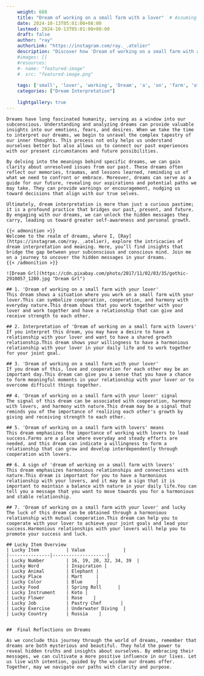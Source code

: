 ```yaml
---
    weight: 688
    title: "Dream of working on a small farm with a lover"  # Assuming 'title' column exists
    date: 2024-10-13T05:01:00+08:00
    lastmod: 2024-10-13T05:01:00+08:00
    draft: false
    author: "ray"
    authorLink: "https://instagram.com/ray._.atelier"
    description: "Discover how 'Dream of working on a small farm with a lover' can interpret your future and uncover its significant meanings in your life."
    #images: []
    #resources:
    #- name: "featured-image"
    #  src: "featured-image.png"
    
    tags: ['small', 'lover', 'working', 'Dream', 'a', 'on', 'farm', 'of', 'with']
    categories: ["Dream Interpretation"]
    
    lightgallery: true
---
```

    
    Dreams have long fascinated humanity, serving as a window into our subconscious. Understanding and analyzing dreams can provide valuable insights into our emotions, fears, and desires. When we take the time to interpret our dreams, we begin to unravel the complex tapestry of our inner thoughts. This process not only helps us understand ourselves better but also allows us to connect our past experiences with our present circumstances and future possibilities.
    
    By delving into the meanings behind specific dreams, we can gain clarity about unresolved issues from our past. These dreams often reflect our memories, traumas, and lessons learned, reminding us of what we need to confront or embrace. Moreover, dreams can serve as a guide for our future, revealing our aspirations and potential paths we may take. They can provide warnings or encouragement, nudging us toward decisions that align with our true selves.
    
    Ultimately, dream interpretation is more than just a curious pastime; it is a profound practice that bridges our past, present, and future. By engaging with our dreams, we can unlock the hidden messages they carry, leading us toward greater self-awareness and personal growth.
    
    {{< admonition >}}
    Welcome to the realm of dreams, where I, [Ray](https://instagram.com/ray._.atelier), explore the intricacies of dream interpretation and meaning. Here, you’ll find insights that bridge the gap between your subconscious and conscious mind. Join me on a journey to uncover the hidden messages in your dreams.
    {{< /admonition >}}
    
    ![Dream Grl](https://cdn.pixabay.com/photo/2017/11/02/03/35/gothic-2910057_1280.jpg "Dream Grl")
    
    ## 1. 'Dream of working on a small farm with your lover'
    This dream shows a situation where you work on a small farm with your lover.This can symbolize cooperation, cooperation, and harmony with everyday nature.This dream shows that you work together with your lover and work together and have a relationship that can give and receive strength to each other.
    
    ## 2. Interpretation of 'Dream of working on a small farm with lovers'
    If you interpret this dream, you may have a desire to have a relationship with your lover and want to have a shared growth relationship.This dream shows your willingness to have a harmonious relationship with your lover in your daily life and to work together for your joint goal.
    
    ## 3. 'Dream of working on a small farm with your lover'
    If you dream of this, love and cooperation for each other may be an important day.This dream can give you a sense that you have a chance to form meaningful moments in your relationship with your lover or to overcome difficult things together.
    
    ## 4. 'Dream of working on a small farm with your lover' signal
    The signal of this dream can be associated with cooperation, harmony with lovers, and harmony with nature.This dream may be a signal that reminds you of the importance of realizing each other's growth by giving and receiving strength to each other.
    
    ## 5. 'Dream of working on a small farm with lovers' means
    This dream emphasizes the importance of working with lovers to lead success.Farms are a place where everyday and steady efforts are needed, and this dream can indicate a willingness to form a relationship that can grow and develop interdependently through cooperation with lovers.
    
    ## 6. A sign of 'dream of working on a small farm with lovers'
    This dream emphasizes harmonious relationships and connections with nature.This dream is important for you to have a harmonious relationship with your lovers, and it may be a sign that it is important to maintain a balance with nature in your daily life.You can tell you a message that you want to move towards you for a harmonious and stable relationship.
    
    ## 7. 'Dream of working on a small farm with your lover' and lucky
    The luck of this dream can be obtained through a harmonious relationship with mutual cooperation.This dream can help you to cooperate with your lover to achieve your joint goals and lead your success.Harmonious relationships with your lovers will help you to promote your success and luck.
    
    ## Lucky Item Overview
    | Lucky Item          | Value              |
    |---------------|--------------------|
    | Lucky Number        | 16, 19, 20, 32, 34, 39  |
    | Lucky Word          | Inspiration |
    | Lucky Animal        | Elephant |
    | Lucky Place         | Mart     |
    | Lucky Color         | Blue     |
    | Lucky Food          | Spring Roll      |
    | Lucky Instrument    | Koto |
    | Lucky Flower        | Rose    |
    | Lucky Job           | Pastry Chef       |
    | Lucky Exercise      | Underwater Diving  |
    | Lucky Country       | Russia    |
    
    
    ##  Final Reflections on Dreams
    
    As we conclude this journey through the world of dreams, remember that dreams are both mysterious and beautiful. They hold the power to reveal hidden truths and insights about ourselves. By embracing their messages, we can cultivate a more positive influence in our lives. Let us live with intention, guided by the wisdom our dreams offer. Together, may we navigate our paths with clarity and purpose.
    